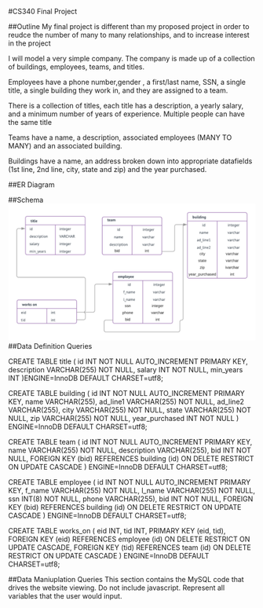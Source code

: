 #CS340 Final Project

##Outline
My final project is different than my proposed project in order to reudce the number of many to many relationships, and to increase interest in the project

I will model a very simple company. The company is made up of a collection of buildings, employees, teams, and titles.

Employees have a phone number,gender , a first/last name, SSN, a single title, a single building they work in, and they are assigned to a team.

There is a collection of titles, each title has a description, a yearly salary, and a minimum number of years of experience. Multiple people can have the same title

Teams have a name, a description, associated employees (MANY TO MANY) and an associated building.

Buildings have a name, an address broken down into appropriate datafields (1st line, 2nd line, city, state and zip) and the year purchased.

##ER Diagram

##Schema
![Final Project Schema](schema.png)
##Data Definition Queries

CREATE TABLE title (
  id INT NOT NULL AUTO_INCREMENT PRIMARY KEY,
  description VARCHAR(255) NOT NULL,
  salary INT NOT NULL,
  min_years INT
)ENGINE=InnoDB DEFAULT CHARSET=utf8;

CREATE TABLE building (
  id INT NOT NULL AUTO_INCREMENT PRIMARY KEY,
  name VARCHAR(255),
  ad_line1 VARCHAR(255) NOT NULL,
  ad_line2 VARCHAR(255),
  city VARCHAR(255) NOT NULL,
  state VARCHAR(255) NOT NULL,
  zip VARCHAR(255) NOT NULL,
  year_purchased INT NOT NULL
) ENGINE=InnoDB DEFAULT CHARSET=utf8;

CREATE TABLE team (
  id INT NOT NULL AUTO_INCREMENT PRIMARY KEY,
  name VARCHAR(255) NOT NULL,
  description VARCHAR(255),
  bid INT NOT NULL,
  FOREIGN KEY (bid) REFERENCES building (id) ON DELETE RESTRICT ON UPDATE CASCADE
) ENGINE=InnoDB DEFAULT CHARSET=utf8;


CREATE TABLE employee (
  id INT NOT NULL AUTO_INCREMENT PRIMARY KEY,
  f_name VARCHAR(255) NOT NULL,
  l_name VARCHAR(255) NOT NULL,
  ssn INT(8) NOT NULL,
  phone VARCHAR(255),
  bid INT NOT NULL,
  FOREIGN KEY (bid) REFERENCES building (id) ON DELETE RESTRICT ON UPDATE CASCADE
) ENGINE=InnoDB DEFAULT CHARSET=utf8;

CREATE TABLE works_on (
  eid INT,
  tid INT,
  PRIMARY KEY (eid, tid),
  FOREIGN KEY (eid) REFERENCES employee (id) ON DELETE RESTRICT ON UPDATE CASCADE,
  FOREIGN KEY (tid) REFERENCES team (id) ON DELETE RESTRICT ON UPDATE CASCADE
) ENGINE=InnoDB DEFAULT CHARSET=utf8;
  

##Data Maniuplation Queries
This section contains the MySQL code that drives the website viewing. Do not include javascript. Represent all variables that the user would input.



